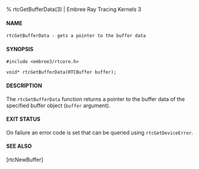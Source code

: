 % rtcGetBufferData(3) | Embree Ray Tracing Kernels 3

#### NAME

    rtcGetBufferData - gets a pointer to the buffer data

#### SYNOPSIS

    #include <embree3/rtcore.h>

    void* rtcGetBufferData(RTCBuffer buffer);

#### DESCRIPTION

The `rtcGetBufferData` function returns a pointer to the buffer data
of the specified buffer object (`buffer` argument).

#### EXIT STATUS

On failure an error code is set that can be queried using
`rtcGetDeviceError`.

#### SEE ALSO

[rtcNewBuffer]
